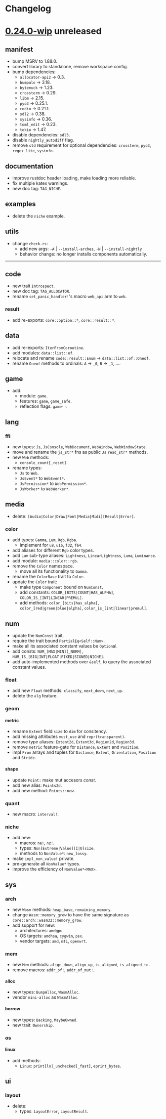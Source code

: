 # Changelog

[0.24.0-wip] unreleased
=======================

## manifest
- bump MSRV to 1.88.0.
- convert library to standalone, remove workspace config.
- bump dependencies:
  - `allocator-api2` → 0.3.
  - `bumpalo` → 3.18.
  - `bytemuck` → 1.23.
  - `crossterm` → 0.29.
  - `libm` → 2.15.
  - `pyo3` → 0.25.1.
  - `rodio` → 0.21.1.
  - `sdl2` → 0.38.
  - `sysinfo` → 0.36.
  - `toml_edit` → 0.23.
  - `tokio` → 1.47.
- disable dependencies: `sdl3`.
- disable `nightly_autodiff` flag.
- remove `std` requirement for optional dependencies: `crossterm`, `pyo3`, `regex_lite`, `sysinfo`.

## documentation
- improve rustdoc header loading, make loading more reliable.
- fix multiple katex warnings.
- new doc tag: `TAG_NICHE`.

## examples
- delete the `niche` example.

## utils
- change `check.rs`:
  - add new args: `-A` | `--install-arches`, `-N` | `--install-nightly`
  - behavior change: no longer installs components automatically.

---

## code
- new trait `Introspect`.
- new doc tag: `TAG_ALLOCATOR`.
- rename `set_panic_handler!`'s macro `web_api` arm to `web`.

### result
- add re-exports: `core::option::*`, `core::result::*`.

## data
- add re-exports: `IterFromCoroutine`.
- add modules: `data::list::of`.
- relocate and rename `code::result::Enum` → `data::list::of::Oneof`.
- rename `Oneof` methods to ordinals: `A` → `_0`, `B` → `_1`, ….

## game
- add:
  - module: `game`.
  - features: `game`, `game_safe`.
  - reflection flags: `game··`.

## lang
### ffi
- new types: `Js`, `JsConsole`, `WebDocument`, `WebWindow`, `WebWindowState`.
- move and rename the `js_str*` fns as public `Js` `read_str*` methods.
- new `Web` methods:
  - `console_count[_reset]`.
- rename types:
  - `Js` to `Web`.
  - `JsEvent*` to `WebEvent*`.
  - `JsPermission*` to `WebPermission*`.
  - `JsWorker*` to `WebWorker*`.

## media
- delete: `[Audio|Color|Draw|Font|Media|Midi][Result|Error]`.

### color
- add types: `Gamma`, `Lum`, `Rgb`, `Rgba`.
  - implement for `u8`, `u16`, `f32`, `f64`.
- add aliases for different `Rgb` color types.
- add `Lum` sub-type aliases: `Lightness`, `LinearLightness`, `Luma`, `Luminance`.
- add module: `media::color::rgb`.
- remove the `Color` namespace.
  - move all its functionality to `Gamma`.
- rename the `ColorBase` trait to `Color`.
- update the `Color` trait:
  - make type `Component` bound on `NumConst`.
  - add constants: `COLOR_[BITS|COUNT|HAS_ALPHA]`, `COLOR_IS_[INT|LINEAR|PREMUL]`.
  - add methods: `color_[bits|has_alpha]`, `color_[red|green|blue|alpha]`, `color_is_[int|linear|premul]`.

## num
- update the `NumConst` trait.
- require the trait bound `PartialEq<Self::Num>`.
- make all its associated constant values be `Option`al.
- add consts: `NUM_[MAX|MIN][_NORM]`, `NUM_IS_[BIG|INT|FLOAT|FIXED|SIGNED|NICHE]`.
- add auto-implemented methods over `&self`, to query the associated constant values.

### float
- add new `Float` methods: `classify`, `next_down`, `next_up`.
- delete the `alg` feature.

### geom
#### metric
- rename `Extent` field `size` to `dim` for consitency.
- add missing attributes `must_use` and `repr(transparent)`.
- remove type aliases: `Extent2d`, `Extent3d`, `Region2d`, `Region3d`.
- remove `metric` feature-gate for `Distance`, `Extent` and `Position`.
- impl `From` arrays and tuples for `Distance`, `Extent`, `Orientation`, `Position` and `Stride`.

#### shape
- update `Point:` make mut accesors *const*.
- add new alias: `Points2d`.
- add new method: `Points::new`.

### quant
- new macro: `interval!`.

### niche
- add new:
  - macros: `ne!`, `nz!`.
  - types: `Non[Extreme|Value][I|U]size`.
  - methods to `NonValue*`: `new_lossy`.
- make `impl_non_value!` private.
- pre-generate all `NonValue*` types.
- improve the efficiency of `NonValue*<MAX>`.

## sys

### arch
- new `Wasm` methods: `heap_base`, `remaining_memory`.
- change `Wasm::memory_grow` to have the same signature as `core::arch::wasm32::memory_grow`.
- add support for new:
  - architectures: `amdgpu`.
  - OS targets: `amdhsa`, `cygwin`, `psx`.
  - vendor targets: `amd`, `mti`, `openwrt`.

### mem
- new `Mem` methods: `align_down`, `align_up`, `is_aligned`, `is_aligned_to`.
- remove macros: `addr_of!`, `addr_of_mut!`.

#### alloc
- new types: `BumpAlloc`, `WasmAlloc`.
- vendor `mini-alloc` as `WasmAlloc`.

#### borrow
- new types: `Backing`, `MaybeOwned`.
- new trait: `Ownership`.

### os
#### linux
- add methods:
  - `Linux`: `print[ln]_unchecked[_fast]`, `eprint_bytes`.

## ui
### layout
- delete:
  - types: `LayoutError`, `LayoutResult`.

[0.24.0-wip]: https://github.com/andamira/devela/releases/tag/v0.23.0...HEAD
